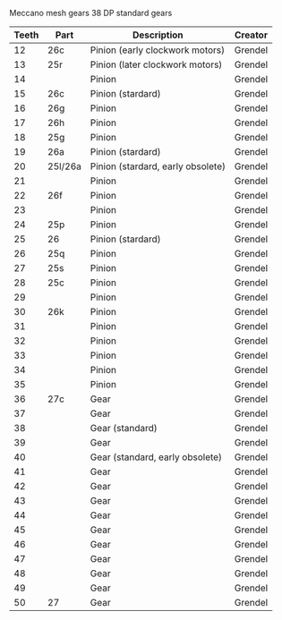 Meccano mesh gears
38 DP standard gears

Teeth | Part | Description | Creator
----- | ---- | ----------- | ------
12 | 26c | Pinion (early clockwork motors) | Grendel
13 | 25r | Pinion (later clockwork motors) | Grendel
14 | | Pinion | Grendel
15 | 26c | Pinion (stardard) | Grendel
16 | 26g | Pinion | Grendel
17 | 26h | Pinion | Grendel
18 | 25g | Pinion | Grendel
19 | 26a | Pinion (stardard) | Grendel
20 | 25l/26a | Pinion (stardard, early obsolete) | Grendel
21 | | Pinion | Grendel
22 | 26f | Pinion | Grendel
23 | | Pinion | Grendel
24 | 25p | Pinion | Grendel
25 | 26 | Pinion (stardard) | Grendel
26 | 25q | Pinion | Grendel
27 | 25s | Pinion | Grendel
28 | 25c | Pinion | Grendel
29 | | Pinion | Grendel
30 | 26k | Pinion | Grendel
31 | | Pinion | Grendel
32 | | Pinion | Grendel
33 | | Pinion | Grendel
34 | | Pinion | Grendel
35 | | Pinion | Grendel
36 | 27c | Gear | Grendel
37 | | Gear | Grendel
38 | | Gear (standard) | Grendel
39 | | Gear | Grendel
40 | | Gear (standard, early obsolete) | Grendel
41 | | Gear | Grendel
42 | | Gear | Grendel
43 | | Gear | Grendel
44 | | Gear | Grendel
45 | | Gear | Grendel
46 | | Gear | Grendel
47 | | Gear | Grendel
48 | | Gear | Grendel
49 | | Gear | Grendel
50 | 27 | Gear | Grendel

